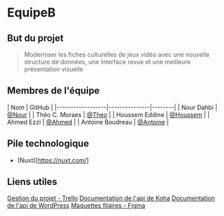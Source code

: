 # EquipeB

## But du projet
> Moderniser les fiches culturelles de jeux vidéo avec une nouvelle structure de données, une interface revue et une meilleure présentation visuelle

## Membres de l'équipe
| Nom              | GitHub |
|------------------|---------------|--------|
| Nour Dahbi       | [@Nour](https://github.com/Nour) |
| Théo C. Moraes   | [@Theo](https://github.com/lykeru) |
| Houssem Eddine   | [@Houssem](https://github.com/asbeth99) |
| Ahmed Ezzi       | [@Ahmed](https://github.com/ezzi118) |
| Antoine Boudreau | [@Antoine](https://github.com/dev-t0ny) |

## Pile technologique
- (Nuxt)[https://nuxt.com/]

## Liens utiles
[Gestion du projet - Trello](https://trello.com/b/0ybcWeiQ/ludov-fiche-technique)
[Documentation de l'api de Koha](https://api.koha-community.org/)
[Documentation de l'api de WordPress](https://developer.wordpress.org/rest-api/)
[Maquettes filaires - Figma](https://www.figma.com/design/KfWSEC6kvJ0uYvLthlCgYC/Untitled?node-id=6-43&t=gCppDocjucxbvM9z-1)
